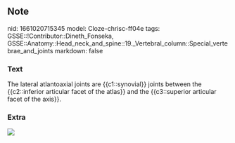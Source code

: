 ## Note
nid: 1661020715345
model: Cloze-chrisc-ff04e
tags: GSSE::!Contributor::Dineth_Fonseka, GSSE::Anatomy::Head_neck_and_spine::19._Vertebral_column::Special_vertebrae_and_joints
markdown: false

### Text
<div>
  The lateral atlantoaxial joints are {{c1::synovial}} joints
  between the {{c2::inferior articular facet of the atlas}} and the
  {{c3::superior articular facet of the axis}}.
</div>

### Extra
<img src= 
"umw8o355wMqsCvoHNUIPQ_Y7P93udUbT_Articulatio_atlantooccipitalis_2.png">
